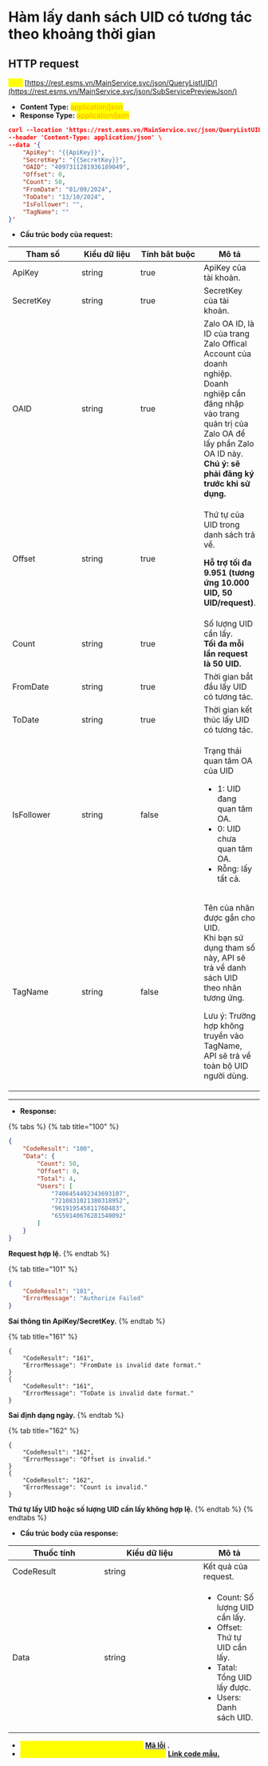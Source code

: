 # Hàm lấy danh sách UID có tương tác theo khoảng thời gian

## HTTP request&#x20;

<mark style="color:yellow;">**`POST`**</mark> [https://rest.esms.vn/MainService.svc/json/QueryListUID/](https://rest.esms.vn/MainService.svc/json/SubServicePreviewJson/)

* **Content Type:** <mark style="color:orange;">application/json</mark>
* **Response Type:** <mark style="color:orange;">application/json</mark>

```json
curl --location 'https://rest.esms.vn/MainService.svc/json/QueryListUID/' \
--header 'Content-Type: application/json' \
--data '{
    "ApiKey": "{{ApiKey}}",
    "SecretKey": "{{SecretKey}}",
    "OAID": "4097311281936189049",
    "Offset": 0, 
    "Count": 50, 
    "FromDate": "01/09/2024",
    "ToDate": "13/10/2024",
    "IsFollower": "",
    "TagName": "" 
}'
```

* **Cấu trúc body của request:**

<table><thead><tr><th width="143">Tham số</th><th width="129">Kiểu dữ liệu</th><th width="143" data-type="checkbox">Tính băt buộc</th><th>Mô tả</th></tr></thead><tbody><tr><td>ApiKey</td><td>string</td><td>true</td><td>ApiKey của tài khoản.</td></tr><tr><td>SecretKey</td><td>string</td><td>true</td><td>SecretKey của tài khoản.</td></tr><tr><td>OAID</td><td>string</td><td>true</td><td>Zalo OA ID, là ID của trang Zalo Offical Account của doanh nghiệp. <br>Doanh nghiệp cần đăng nhập vào trang quản trị của Zalo OA để lấy phần Zalo OA ID này.<br><strong>Chú ý: sẽ phải đăng ký trước khi sử dụng.</strong></td></tr><tr><td>Offset</td><td>string</td><td>true</td><td><p>Thứ tự của UID trong danh sách trả về.</p><p><strong>Hỗ trợ tối đa 9.951 (tương ứng 10.000 UID, 50 UID/request)</strong>.</p></td></tr><tr><td>Count</td><td>string</td><td>true</td><td>Số lượng UID cần lấy. <br><strong>Tối đa mỗi lần request là 50 UID.</strong></td></tr><tr><td>FromDate</td><td>string</td><td>true</td><td>Thời gian bắt đầu lấy UID có tương tác.</td></tr><tr><td>ToDate</td><td>string</td><td>true</td><td>Thời gian kết thúc lấy UID có tương tác.</td></tr><tr><td>IsFollower</td><td>string</td><td>false</td><td><p></p><p>Trạng thái quan tâm OA của UID</p><ul><li>1: UID đang quan tâm OA.</li><li>0: UID chưa quan tâm OA.</li><li>Rỗng: lấy tất cả.</li></ul></td></tr><tr><td>TagName</td><td>string</td><td>false</td><td><p>Tên của nhãn được gắn cho UID. <br>Khi bạn sử dụng tham số này, API sẽ trả về danh sách UID theo nhãn tương ứng.</p><p>Lưu ý: Trường hợp không truyền vào TagName, API sẽ trả về toàn bộ UID người dùng.</p></td></tr></tbody></table>

***

* **Response:**

{% tabs %}
{% tab title="100" %}
```json
{
    "CodeResult": "100",
    "Data": {
        "Count": 50,
        "Offset": 0,
        "Total": 4,
        "Users": [
            "7406454492343693107",
            "7210831021380318952",
            "961919545811768483",
            "6559140676281540092"
        ]
    }
}
```

**Request hợp lệ.**
{% endtab %}

{% tab title="101" %}
```json
{
    "CodeResult": "101",
    "ErrorMessage": "Authorize Failed"
}
```

**Sai thông tin ApiKey/SecretKey.**
{% endtab %}

{% tab title="161" %}
```
{
    "CodeResult": "161",
    "ErrorMessage": "FromDate is invalid date format."
}
{
    "CodeResult": "161",
    "ErrorMessage": "ToDate is invalid date format."
}
```

**Sai định dạng ngày.**
{% endtab %}

{% tab title="162" %}
```
{
    "CodeResult": "162",
    "ErrorMessage": "Offset is invalid."
}
{
    "CodeResult": "162",
    "ErrorMessage": "Count is invalid."
}
```

**Thứ tự lấy UID hoặc số lượng UID cần lấy không hợp lệ.**
{% endtab %}
{% endtabs %}

* **Cấu trúc body của response:**

<table><thead><tr><th width="168">Thuốc tính</th><th width="183">Kiểu dữ liệu</th><th>Mô tả</th></tr></thead><tbody><tr><td>CodeResult</td><td>string</td><td>Kết quả của request.</td></tr><tr><td>Data</td><td>string</td><td><ul><li>Count: Số lượng UID cần lấy.</li><li>Offset: Thứ tự UID cần lấy.</li><li>Tatal: Tổng UID lấy được.</li><li>Users: Danh sách UID.</li></ul></td></tr></tbody></table>

* _<mark style="color:yellow;">**Thông tin chi tiết mã lỗi xem ở bảng:**</mark>_ [**Mã lỗi**](../bang-ma-loi.md) **.**
* _<mark style="color:yellow;">**Lấy code mẫu các ngôn ngữ trên Postman:**</mark>_ [**Link code mẫu.**](https://samplefordevelopers.esms.vn/#2f26fb8e-2b78-4bbc-89a7-d739a7c32ff7)
